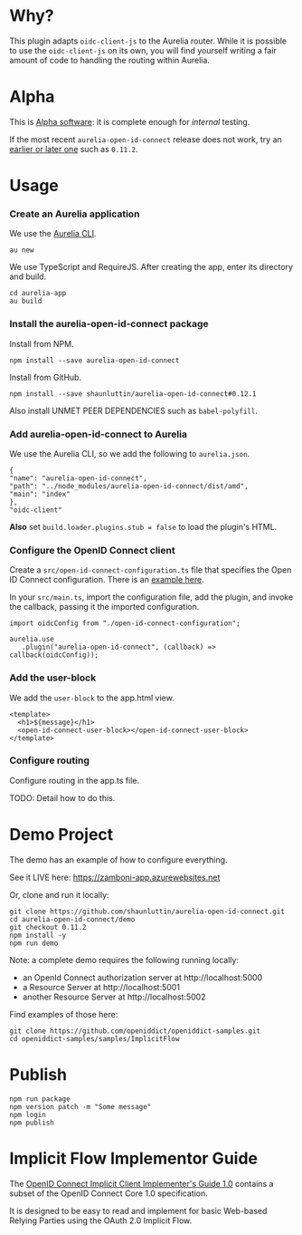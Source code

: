 # Why?

This plugin adapts `oidc-client-js` to the Aurelia router. While it is possible to use the `oidc-client-js` on its own, you will find yourself writing a fair amount of code to handling the routing within Aurelia.

# Alpha

This is [Alpha software][alpha-software]: it is complete enough for *internal* testing.

If the most recent `aurelia-open-id-connect` release does not work, try an [earlier or later one][0] such as `0.11.2`.

# Usage 

### Create an Aurelia application

We use the [Aurelia CLI][aurelia-cli].

    au new

We use TypeScript and RequireJS. After creating the app, enter its directory and build.

    cd aurelia-app
    au build

### Install the aurelia-open-id-connect package

Install from NPM.

    npm install --save aurelia-open-id-connect

Install from GitHub.

    npm install --save shaunluttin/aurelia-open-id-connect#0.12.1

Also install UNMET PEER DEPENDENCIES such as `babel-polyfill`.

### Add aurelia-open-id-connect to Aurelia

We use the Aurelia CLI, so we add the following to `aurelia.json`.

    {
    "name": "aurelia-open-id-connect",
    "path": "../node_modules/aurelia-open-id-connect/dist/amd",
    "main": "index"
    },
    "oidc-client"

**Also** set `build.loader.plugins.stub = false` to load the plugin's HTML.

### Configure the OpenID Connect client

Create a `src/open-id-connect-configuration.ts` file that specifies the Open ID Connect configuration. There is an [example here](/open-id-connect-configuration.ts.example).

In your `src/main.ts`, import the configuration file, add the plugin, and invoke the callback, passing it the imported configuration. 

    import oidcConfig from "./open-id-connect-configuration";

    aurelia.use
       .plugin("aurelia-open-id-connect", (callback) => callback(oidcConfig));

### Add the user-block

We add the `user-block` to the app.html view.

    <template>
      <h1>${message}</h1>
      <open-id-connect-user-block></open-id-connect-user-block>
    </template>

### Configure routing

Configure routing in the app.ts file.

TODO: Detail how to do this.

# Demo Project

The demo has an example of how to configure everything. 

See it LIVE here: https://zamboni-app.azurewebsites.net

Or, clone and run it locally:

    git clone https://github.com/shaunluttin/aurelia-open-id-connect.git
    cd aurelia-open-id-connect/demo
    git checkout 0.11.2
    npm install -y
    npm run demo

Note: a complete demo requires the following running locally:

* an OpenId Connect authorization server at http://localhost:5000
* a Resource Server at http://localhost:5001
* another Resource Server at http://localhost:5002

Find examples of those here:

    git clone https://github.com/openiddict/openiddict-samples.git
    cd openiddict-samples/samples/ImplicitFlow

# Publish

    npm run package
    npm version patch -m "Some message"
    npm login
    npm publish

# Implicit Flow Implementor Guide

The [OpenID Connect Implicit Client Implementer's Guide 1.0][1] contains a subset of the OpenID Connect Core 1.0 specification.

It is designed to be easy to read and implement for basic Web-based Relying Parties using the OAuth 2.0 Implicit Flow.

[0]: https://github.com/shaunluttin/aurelia-open-id-connect/releases
[1]: http://openid.net/specs/openid-connect-implicit-1_0.html
[alpha-software]: https://blog.codinghorror.com/alpha-beta-and-sometimes-gamma/
[aurelia-cli]: https://www.npmjs.com/package/aurelia-cli